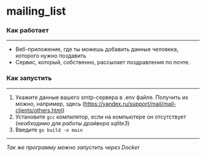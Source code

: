 # mailing_list

### Как работает
--------
- Веб-приложение, где ты можешь добавить данные человека, которого нужно поздавить
- Сервис, который, собственно, рассылает поздравления по почте.

### Как запустить
--------
1. Укажите данные вашего smtp-сервера в .env файле. Получить их можно, например, здесь (https://yandex.ru/support/mail/mail-clients/others.html)
2. Установите ```gcc``` компилятор, если на компьютере он отсутствует (*необходимо для работы драйвера sqlite3*)
3. Введите 
```go build -o main```
--------

*Так же программу можно запустить через Docker*
